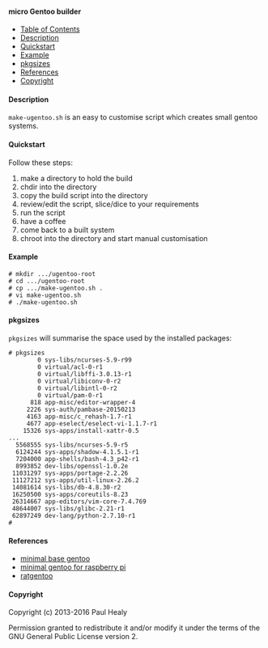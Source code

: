 #### micro Gentoo builder

* [Table of Contents](#table-of-contents)
* [Description](#description)
* [Quickstart](#quickstart)
* [Example](#example)
* [pkgsizes](#pkgsizes)
* [References](#references)
* [Copyright](#copyright)

#### Description

`make-ugentoo.sh` is an easy to customise script which creates small gentoo
systems.

#### Quickstart

Follow these steps:

1. make a directory to hold the build
2. chdir into the directory
3. copy the build script into the directory
4. review/edit the script, slice/dice to your requirements
5. run the script
6. have a coffee
7. come back to a built system
8. chroot into the directory and start manual customisation

#### Example

```
# mkdir .../ugentoo-root
# cd .../ugentoo-root
# cp .../make-ugentoo.sh .
# vi make-ugentoo.sh
# ./make-ugentoo.sh
```

#### pkgsizes

`pkgsizes` will summarise the space used by the installed packages:
```
# pkgsizes
        0 sys-libs/ncurses-5.9-r99
        0 virtual/acl-0-r1
        0 virtual/libffi-3.0.13-r1
        0 virtual/libiconv-0-r2
        0 virtual/libintl-0-r2
        0 virtual/pam-0-r1
      818 app-misc/editor-wrapper-4
     2226 sys-auth/pambase-20150213
     4163 app-misc/c_rehash-1.7-r1
     4677 app-eselect/eselect-vi-1.1.7-r1
    15326 sys-apps/install-xattr-0.5
...
  5568555 sys-libs/ncurses-5.9-r5
  6124244 sys-apps/shadow-4.1.5.1-r1
  7204000 app-shells/bash-4.3_p42-r1
  8993852 dev-libs/openssl-1.0.2e
 11031297 sys-apps/portage-2.2.26
 11127212 sys-apps/util-linux-2.26.2
 14081614 sys-libs/db-4.8.30-r2
 16250500 sys-apps/coreutils-8.23
 26314667 app-editors/vim-core-7.4.769
 48644007 sys-libs/glibc-2.21-r1
 62897249 dev-lang/python-2.7.10-r1
#
```

#### References

* [minimal base gentoo](http://txt.si/blog/p/minimal-base-linux-gentoo/)
* [minimal gentoo for raspberry pi](http://dustinhatch.tumblr.com/post/38118003177/minimalist-gentoo-for-the-raspberry-pi)
* [ratgentoo](http://www.anticore.org/ratgentoo/index.php?page=001)

#### Copyright

Copyright (c) 2013-2016 Paul Healy

Permission granted to redistribute it and/or modify it under the terms of the
GNU General Public License version 2.
